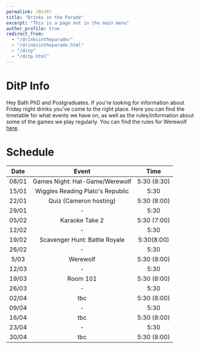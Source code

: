 ```yaml
---
permalink: /DitP/
title: "Drinks in the Parade"
excerpt: "This is a page not in the main menu"
author_profile: true
redirect_from: 
  - "/drinksintheparade/"
  - "/drinksintheparade.html"
  - "/ditp"
  - "/ditp.html"
---
```



DitP Info
======

Hey Bath PhD and Postgraduates. If you're looking for information about Friday night drinks you've come to the right place. Here you can find the timetable for what events we have on, as well as the rules/information about some of the games we play regularly. You can find the rules for Werewolf [here](http://kap39.github.io/files/Werewolf-Rules.pdf).

Schedule
======

|Date | Event | Time |
|:---:|:------:|:-----:|
|08/01|Games Night: Hat-Game/Werewolf| 5:30 (8:30)|
|15/01|Wiggles Reading Plato's Republic| 5:30 |
|22/01|Quiz (Cameron hosting)|5:30 (8:00)|
|29/01|-|5:30|
|05/02|Karaoke Take 2| 5:30 (7:00)|
|12/02|-|5:30|
|19/02|Scavenger Hunt: Battle Royale | 5:30(8:00)|
|26/02|-|5:30|
|5/03|Werewolf|5:30 (8:00)|
|12/03|-|5:30|
|19/03|Room 101| 5:30 (8:00)|
|26/03|-|5:30|
|02/04|tbc|5:30 (8:00)|
|09/04|-| 5:30| 
|16/04|tbc|5:30 (8:00)|
|23/04|-|5:30|
|30/04|tbc| 5:30 (8:00)|

